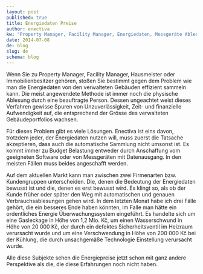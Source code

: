 ```yaml
---
layout: post
published: true
title: Energiedaten Preise
author: enectiva
kw: "Property Manager, Facility Manager, Energiedaten, Messgeräte Ablesungen, automatische Ablesung"
date: 2014-07-08
de: blog
slug: de
schema: blog
---
```


Wenn Sie zu Property Manager, Facility Manager, Hausmeister oder Immobilienbesitzer gehören, stoßen Sie bestimmt gegen dem Problem wie man die Energiedaten von den verwalteten Gebäuden effizient sammeln kann. Die meist angewendete Methode ist immer noch die physische Ablesung durch eine beauftragte Person. Dessen ungeachtet weist dieses Verfahren gewisse Spuren von Unzuverlässigkeit, Zeit- und finanzielle Aufwendigkeit auf, die entsprechend der Grösse des verwalteten Gebäudeportfolios wachsen.

Für dieses Problem gibt es viele Lösungen. Enectiva ist eins davon, trotzdem jeder, der Energiedaten nutzen will, muss zuerst die Tatsache akzeptieren, dass auch die automatische Sammlung nicht umsonst ist. Es kommt immer zu Budget Belastung entweder durch Anschaffung vom geeigneten Software oder von Messgeräten mit Datenausgang. In den meisten Fällen muss beides angeschafft werden.

Auf dem aktuellen Markt kann man zwischen zwei Firmenarten bzw. Kundengruppen unterscheiden. Die, denen die Bedeutung der Energiedaten bewusst ist und die, denen es erst bewusst wird. Es klingt so, als ob der Kunde früher oder später den Weg mit automatischen und genauen Verbrauchsablesungen gehen wird. In dem letzten Monat habe ich drei Fälle gehört, die ein besseres Ende haben könnten, im Falle man hätte ein ordentliches Energie Überwachungssystem eingeführt. Es handelte sich um eine Gasleckage in Höhe von 1,2 Mio. Kč, um einen Wasserschwund in Höhe von 20 000 Kč, der durch ein defektes Sicherheitsventil im Heizraum verursacht wurde und um eine Verschwendung in Höhe von 200 000 Kč bei der Kühlung, die durch unsachgemäße Technologie Einstellung verursacht wurde.

Alle diese Subjekte sehen die Energiepreise jetzt schon mit ganz andere Perspektive als die, die diese Erfahrungen noch nicht haben.

